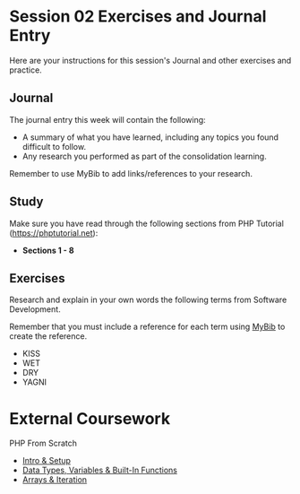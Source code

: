 # Session 02 Exercises and Journal Entry

Here are your instructions for this session's Journal and other exercises and practice.

## Journal

The journal entry this week will contain the following:

- A summary of what you have learned, including any topics you found difficult to follow.
- Any research you performed as part of the consolidation learning.

Remember to use MyBib to add links/references to your research.

## Study

Make sure you have read through the following sections from PHP Tutorial (https://phptutorial.net):

- **Sections 1 - 8**

## Exercises

Research and explain in your own words the following terms from Software Development.

Remember that you must include a reference for each term using [MyBib](https://mybib.com) to create the reference.

- KISS
- WET
- DRY
- YAGNI



# External Coursework

PHP From Scratch
- [Intro & Setup](https://www.traversymedia.com/products/php-from-scratch-beginner-to-advanced/categories/2154261435)
- [Data Types, Variables & Built-In Functions](https://www.traversymedia.com/products/php-from-scratch-beginner-to-advanced/categories/2154263596)
- [Arrays & Iteration](https://www.traversymedia.com/products/php-from-scratch-beginner-to-advanced/categories/2154263887)
